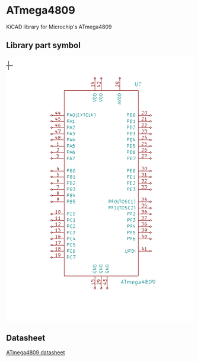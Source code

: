 # ATmega4809
KiCAD library for Microchip's ATmega4809

## Library part symbol
![ATmega4809 part image](https://github.com/mkudlacek/ATmega4809/blob/master/ATmega4809.png)

## Datasheet
[ATmega4809 datasheet](https://github.com/mkudlacek/ATmega4809/blob/master/microchip_atmega4809.pdf)
